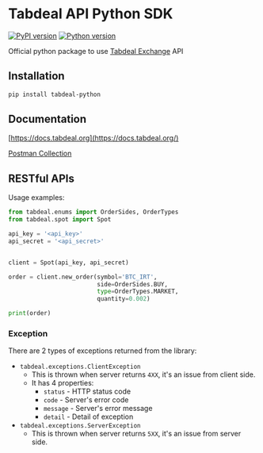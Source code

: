 # Tabdeal API Python SDK
[![PyPI version](https://img.shields.io/pypi/v/tabdeal-python)](https://pypi.python.org/pypi/tabdeal-python)
[![Python version](https://img.shields.io/pypi/pyversions/tabdeal-python)](https://www.python.org/downloads/)



Official python package to use [Tabdeal Exchange](https://www.tabdeal.org/) API


## Installation

```bash
pip install tabdeal-python
```

## Documentation

[https://docs.tabdeal.org](https://docs.tabdeal.org/)

[Postman Collection](https://github.com/Tabdeal-Exchange/tabdeal-api-postman)

## RESTful APIs

Usage examples:
```python
from tabdeal.enums import OrderSides, OrderTypes
from tabdeal.spot import Spot

api_key = '<api_key>'
api_secret = '<api_secret>'


client = Spot(api_key, api_secret)

order = client.new_order(symbol='BTC_IRT',
                         side=OrderSides.BUY,
                         type=OrderTypes.MARKET,
                         quantity=0.002)

print(order)
```

### Exception

There are 2 types of exceptions returned from the library:
- `tabdeal.exceptions.ClientException`
    - This is thrown when server returns `4XX`, it's an issue from client side.
    - It has 4 properties:
        - `status` - HTTP status code
        - `code` - Server's error code
        - `message` - Server's error message
        - `detail` - Detail of exception
- `tabdeal.exceptions.ServerException`
    - This is thrown when server returns `5XX`, it's an issue from server side.

